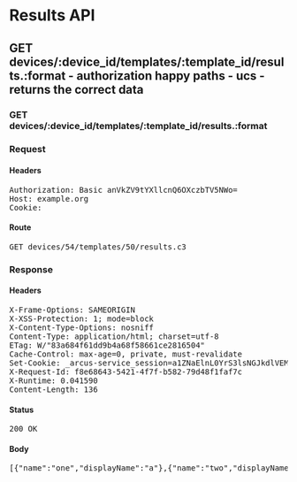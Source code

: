 # Results API

## GET devices/:device_id/templates/:template_id/results.:format - authorization happy paths - ucs - returns the correct data

### GET devices/:device_id/templates/:template_id/results.:format
### Request

#### Headers

<pre>Authorization: Basic anVkZV9tYXllcnQ6OXczbTV5NWo=
Host: example.org
Cookie: </pre>

#### Route

<pre>GET devices/54/templates/50/results.c3</pre>

### Response

#### Headers

<pre>X-Frame-Options: SAMEORIGIN
X-XSS-Protection: 1; mode=block
X-Content-Type-Options: nosniff
Content-Type: application/html; charset=utf-8
ETag: W/&quot;83a684f61dd9b4a68f58661ce2816504&quot;
Cache-Control: max-age=0, private, must-revalidate
Set-Cookie: _arcus-service_session=a1ZNaElnL0YrS3lsNGJkdlVEMm9TcWtlVUJ0a0hMT3F3aTJTZkp2Rk9EemdOQ241SnVHZ0VUdDdNeGhUOXRZTzhhTG5JV0xXTURFVWphSEMyV2VDWGc9PS0tOEZ4ZWJJdklXMFFzYjhobzdUbGFqdz09--34736af23d009b3372354a14463af75eeaee3c99; path=/; HttpOnly
X-Request-Id: f8e68643-5421-4f7f-b582-79d48f1faf7c
X-Runtime: 0.041590
Content-Length: 136</pre>

#### Status

<pre>200 OK</pre>

#### Body

<pre>[{"name":"one","displayName":"a"},{"name":"two","displayName":"b"},{"name":"three","displayName":"c"},{"name":"four","displayName":"d"}]</pre>
